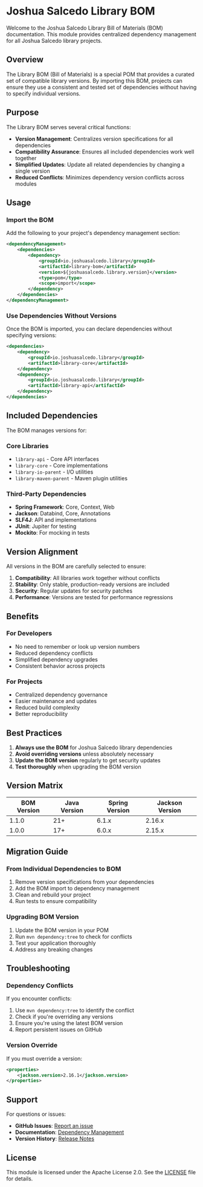 # Joshua Salcedo Library BOM

Welcome to the Joshua Salcedo Library Bill of Materials (BOM) documentation. This module provides centralized dependency management for all Joshua Salcedo library projects.

## Overview

The Library BOM (Bill of Materials) is a special POM that provides a curated set of compatible library versions. By importing this BOM, projects can ensure they use a consistent and tested set of dependencies without having to specify individual versions.

## Purpose

The Library BOM serves several critical functions:

- **Version Management**: Centralizes version specifications for all dependencies
- **Compatibility Assurance**: Ensures all included dependencies work well together
- **Simplified Updates**: Update all related dependencies by changing a single version
- **Reduced Conflicts**: Minimizes dependency version conflicts across modules

## Usage

### Import the BOM

Add the following to your project's dependency management section:

```xml
<dependencyManagement>
    <dependencies>
        <dependency>
            <groupId>io.joshuasalcedo.library</groupId>
            <artifactId>library-bom</artifactId>
            <version>${joshuasalcedo.library.version}</version>
            <type>pom</type>
            <scope>import</scope>
        </dependency>
    </dependencies>
</dependencyManagement>
```

### Use Dependencies Without Versions

Once the BOM is imported, you can declare dependencies without specifying versions:

```xml
<dependencies>
    <dependency>
        <groupId>io.joshuasalcedo.library</groupId>
        <artifactId>library-core</artifactId>
    </dependency>
    <dependency>
        <groupId>io.joshuasalcedo.library</groupId>
        <artifactId>library-api</artifactId>
    </dependency>
</dependencies>
```

## Included Dependencies

The BOM manages versions for:

### Core Libraries
- `library-api` - Core API interfaces
- `library-core` - Core implementations
- `library-io-parent` - I/O utilities
- `library-maven-parent` - Maven plugin utilities

### Third-Party Dependencies
- **Spring Framework**: Core, Context, Web
- **Jackson**: Databind, Core, Annotations
- **SLF4J**: API and implementations
- **JUnit**: Jupiter for testing
- **Mockito**: For mocking in tests

## Version Alignment

All versions in the BOM are carefully selected to ensure:

1. **Compatibility**: All libraries work together without conflicts
2. **Stability**: Only stable, production-ready versions are included
3. **Security**: Regular updates for security patches
4. **Performance**: Versions are tested for performance regressions

## Benefits

### For Developers
- No need to remember or look up version numbers
- Reduced dependency conflicts
- Simplified dependency upgrades
- Consistent behavior across projects

### For Projects
- Centralized dependency governance
- Easier maintenance and updates
- Reduced build complexity
- Better reproducibility

## Best Practices

1. **Always use the BOM** for Joshua Salcedo library dependencies
2. **Avoid overriding versions** unless absolutely necessary
3. **Update the BOM version** regularly to get security updates
4. **Test thoroughly** when upgrading the BOM version

## Version Matrix

| BOM Version | Java Version | Spring Version | Jackson Version |
|-------------|--------------|----------------|-----------------|
| 1.1.0       | 21+          | 6.1.x          | 2.16.x          |
| 1.0.0       | 17+          | 6.0.x          | 2.15.x          |

## Migration Guide

### From Individual Dependencies to BOM

1. Remove version specifications from your dependencies
2. Add the BOM import to dependency management
3. Clean and rebuild your project
4. Run tests to ensure compatibility

### Upgrading BOM Version

1. Update the BOM version in your POM
2. Run `mvn dependency:tree` to check for conflicts
3. Test your application thoroughly
4. Address any breaking changes

## Troubleshooting

### Dependency Conflicts

If you encounter conflicts:

1. Use `mvn dependency:tree` to identify the conflict
2. Check if you're overriding any versions
3. Ensure you're using the latest BOM version
4. Report persistent issues on GitHub

### Version Override

If you must override a version:

```xml
<properties>
    <jackson.version>2.16.1</jackson.version>
</properties>
```

## Support

For questions or issues:

- **GitHub Issues**: [Report an issue](https://github.com/joshuasalcedo/joshuasalcedo-parent/issues)
- **Documentation**: [Dependency Management](dependency-management.html)
- **Version History**: [Release Notes](release-notes.html)

## License

This module is licensed under the Apache License 2.0. See the [LICENSE](https://www.apache.org/licenses/LICENSE-2.0.txt) file for details.